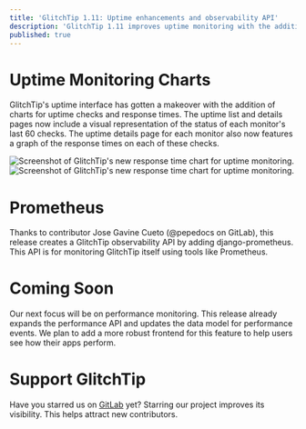 ```yaml
---
title: 'GlitchTip 1.11: Uptime enhancements and observability API'
description: 'GlitchTip 1.11 improves uptime monitoring with the addition of charts and adds a Prometheus-compatible observability API.'
published: true
---
```


# Uptime Monitoring Charts

GlitchTip's uptime interface has gotten a makeover with the addition of charts for uptime checks and response times. The uptime list and details pages now include a visual representation of the status of each monitor's last 60 checks. The uptime details page for each monitor also now features a graph of the response times on each of these checks. 

<div style="width: 800px; max-width: 100%; margin: 0 auto;">
    <picture>
        <source
            type="image/webp"
            srcset="
                /assets/blog-images/glitchtip-1-11/GT-response-chart@1x.webp,
                /assets/blog-images/glitchtip-1-11/GT-response-chart@2x.webp 2x,
                /assets/blog-images/glitchtip-1-11/GT-response-chart@3x.webp 3x,
            "
        />
        <img
            src="/assets/blog-images/glitchtip-1-11/uptime-alert-settings@1xpng"
            srcset="
                /assets/blog-images/glitchtip-1-11/GT-response-chart@1x.png,
                /assets/blog-images/glitchtip-1-11/GT-response-chart@2x.png 2x,
                /assets/blog-images/glitchtip-1-11/GT-response-chart@3x.png 3x,
            "
            loading="lazy"
            alt="Screenshot of GlitchTip's new response time chart for uptime monitoring."
        />
    </picture>
</div>

<div style="width: 800px; max-width: 100%; margin: 0 auto;">
    <picture>
        <source
            type="image/webp"
            srcset="
                /assets/blog-images/glitchtip-1-11/GT-uptime-list-charts@1x.webp,
                /assets/blog-images/glitchtip-1-11/GT-uptime-list-charts@2x.webp 2x,
                /assets/blog-images/glitchtip-1-11/GT-uptime-list-charts@3x.webp 3x,
            "
        />
        <img
            src="/assets/blog-images/glitchtip-1-11/uptime-alert-settings@1xpng"
            srcset="
                /assets/blog-images/glitchtip-1-11/GT-uptime-list-charts@1x.png,
                /assets/blog-images/glitchtip-1-11/GT-uptime-list-charts@2x.png 2x,
                /assets/blog-images/glitchtip-1-11/GT-uptime-list-charts@3x.png 3x,
            "
            loading="lazy"
            alt="Screenshot of GlitchTip's new response time chart for uptime monitoring."
        />
    </picture>
</div>

# Prometheus

Thanks to contributor Jose Gavine Cueto (@pepedocs on GitLab), this release creates a GlitchTip observability API by adding django-prometheus. This API is for monitoring GlitchTip itself using tools like Prometheus.

# Coming Soon

Our next focus will be on performance monitoring. This release already expands the performance API and updates the data model for performance events. We plan to add a more robust frontend for this feature to help users see how their apps perform.

# Support GlitchTip

Have you starred us on [GitLab](https://gitlab.com/glitchtip/glitchtip-backend/) yet? Starring our project improves its visibility. This helps attract new contributors.
